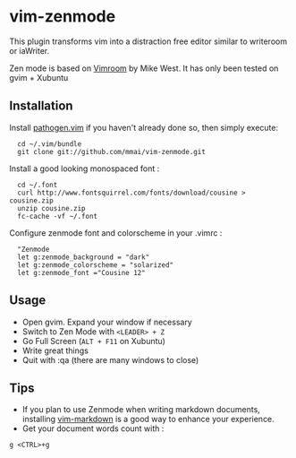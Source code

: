 vim-zenmode
===========

This plugin transforms vim into a distraction free editor similar to writeroom or iaWriter.

Zen mode is based on [Vimroom](http://projects.mikewest.org/vimroom/) by
Mike West. It has only been tested on gvim + Xubuntu

Installation
------------

Install [pathogen.vim](https://github.com/tpope/vim-pathogen) if you haven't already done so, then simply execute:

```shell
  cd ~/.vim/bundle
  git clone git://github.com/mmai/vim-zenmode.git
```
Install a good looking monospaced font :

```shell
  cd ~/.font
  curl http://www.fontsquirrel.com/fonts/download/cousine > cousine.zip
  unzip cousine.zip
  fc-cache -vf ~/.font
```

Configure zenmode font and colorscheme in your .vimrc :

```vim
  "Zenmode
  let g:zenmode_background = "dark"
  let g:zenmode_colorscheme = "solarized"
  let g:zenmode_font ="Cousine 12"
```

Usage
-----

* Open gvim. Expand your window if necessary
* Switch to Zen Mode with ```<LEADER> + Z```
* Go Full Screen (```ALT + F11``` on Xubuntu)
* Write great things
* Quit with :qa (there are many windows to close)

Tips
----

* If you plan to use Zenmode when writing markdown documents, installing
[vim-markdown](https://github.com/plasticboy/vim-markdown) is a good way to enhance your experience.
* Get your document words count with :
```
g <CTRL>+g
```
